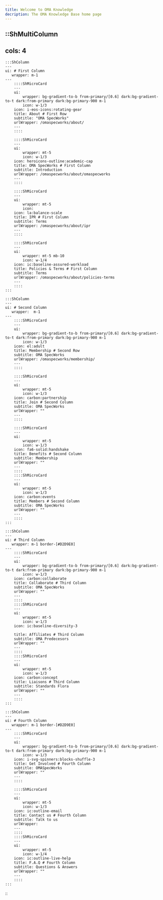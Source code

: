 ```yaml
---
title: Welcome to OMA Knowledge
decription: The OMA Knowledge Base home page
---
```


::ShMultiColumn
---
cols: 4
---
    :::ShColumn 
    --- 
    ui: # First Column
       wrapper: m-1
    ---
        ::::ShMicroCard
        ---
        ui:
            wrapper: bg-gradient-to-b from-primary/[0.6] dark:bg-gradient-to-t dark:from-primary dark:bg-primary-900 m-1
            icon: w-1/3
        icon: i-eos-icons:rotating-gear
        title: About # First Row
        subtitle: "OMA SpecWorks"
        urlWrapper: /omaspecworks/about/
        ---
        ::::

        ::::ShMicroCard
        ---
        ui:
            wrapper: mt-5
            icon: w-1/3
        icon: heroicons-outline:academic-cap
        title: OMA SpecWorks # First Column
        subtitle: Introduction
        urlWrapper: /omaspecworks/about/omaspecworks
        ---
        ::::

        ::::ShMicroCard
        ---
        ui:
            wrapper: mt-5
            icon: 
        icon: la:balance-scale
        title: IPR # First Column
        subtitle: Terms
        urlWrapper: /omaspecworks/about/ipr
        ---
        ::::

        ::::ShMicroCard
        ---
        ui:
            wrapper: mt-5 mb-10
            icon: w-1/4
        icon: ic:baseline-assured-workload
        title: Policies & Terms # First Column
        subtitle: Terms
        urlWrapper: /omaspecworks/about/policies-terms
        ---
        ::::
    :::

    :::ShColumn 
    --- 
    ui: # Second Column
       wrapper:  m-1 
    ---
        ::::ShMicroCard
        ---
        ui:
            wrapper: bg-gradient-to-b from-primary/[0.6] dark:bg-gradient-to-t dark:from-primary dark:bg-primary-900 m-1 
            icon: w-1/3
        icon: el:adult
        title: Membership # Second Row
        subtitle: OMA SpecWorks
        urlWrapper: /omaspecworks/membership/
        ---
        ::::

        ::::ShMicroCard
        ---
        ui:
            wrapper: mt-5
            icon: w-1/3
        icon: carbon:partnership
        title: Join # Second Column
        subtitle: OMA SpecWorks
        urlWrapper: ""
        ---
        ::::

        ::::ShMicroCard
        ---
        ui:
            wrapper: mt-5
            icon: w-1/3
        icon: fa6-solid:handshake
        title: Benefits # Second Column
        subtitle: Membership
        urlWrapper: ""
        ---
        ::::
        ::::ShMicroCard
        ---
        ui:
            wrapper: mt-5
            icon: w-1/3
        icon: carbon:events
        title: Members # Second Column
        subtitle: OMA SpecWorks
        urlWrapper: ""
        ---
        ::::
    :::

    :::ShColumn 
    --- 
    ui: # Third Column
       wrapper: m-1 border-[#D2D9E0]
    ---
        ::::ShMicroCard
        ---
        ui:
            wrapper: bg-gradient-to-b from-primary/[0.6] dark:bg-gradient-to-t dark:from-primary dark:bg-primary-900 m-1
            icon: w-1/3
        icon: carbon:collaborate
        title: Collaborate # Third Column
        subtitle: OMA SpecWorks
        urlWrapper: ""
        ---
        ::::
        ::::ShMicroCard
        ---
        ui:
            wrapper: mt-5
            icon: w-1/3
        icon: ic:baseline-diversity-3

        title: Affiliates # Third Column
        subtitle: OMA Predecesors
        urlWrapper: ""
        ---
        ::::  
        ::::ShMicroCard
        ---
        ui:
            wrapper: mt-5
            icon: w-1/3
        icon: carbon:concept
        title: Liaisons # Third Column
        subtitle: Standards Flora
        urlWrapper: ""
        ---
        ::::        
    :::

    :::ShColumn 
    --- 
    ui: # Fourth Column
       wrapper: m-1 border-[#D2D9E0]
    ---
        ::::ShMicroCard
        ---
        ui:
            wrapper: bg-gradient-to-b from-primary/[0.6] dark:bg-gradient-to-t dark:from-primary dark:bg-primary-900 m-1
            icon: w-1/3
        icon: i-svg-spinners:blocks-shuffle-3
        title: Get Involved # Fourth Column
        subtitle: OMASpecWorks
        urlWrapper: ""
        ---
        ::::

        ::::ShMicroCard
        ---
        ui:
            wrapper: mt-5
            icon: w-1/3
        icon: ic:outline-email
        title: Contact us # Fourth Column
        subtitle: Talk to us
        urlWrapper: 
        ---
        ::::
        ::::ShMicroCard
        ---
        ui:
            wrapper: mt-5
            icon: w-1/4
        icon: ic:outline-live-help
        title: F.A.Q # Fourth Column
        subtitle: Questions & Answers
        urlWrapper: ""
        ---
        ::::
    :::          
::